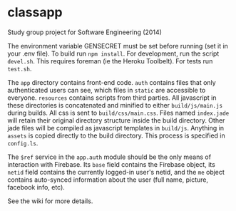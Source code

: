 classapp
========

Study group project for Software Engineering (2014)

The environment variable GENSECRET must be set before running (set it in your .env file).
To build run `npm install`. For development, run the script `devel.sh`. This requires foreman (ie the Heroku Toolbelt).
For tests run `test.sh`.

The `app` directory contains front-end code. `auth` contains files that only authenticated users can see, which files in `static` are accessible to everyone.
`resources` contains scripts from third parties. All javascript in these directories is concatenated and minified to either `build/js/main.js` during builds. All css is sent to `build/css/main.css`. Files named `index.jade` will retain their original directory structure inside the build directory. Other jade files will be compiled as javascript templates in `build/js`. Anything in `assets` is copied directly to the build directory. This process is specified in `config.ls`.

The `$ref` service in the `app.auth` module should be the only means of interaction with Firebase. Its `base` field contains the Firebase object, its `netid` field contains the currently logged-in user's netid, and the `me` object contains auto-synced information about the user (full name, picture, facebook info, etc).

See the wiki for more details.
